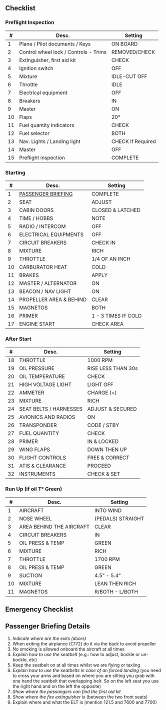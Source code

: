 

## Checklist
### Preflight Inspection

| #  | Desc.                                         | Setting         |
|----|-----------------------------------------------|-----------------|
| 1  | Plane / Pilot documents / Keys                | ON BOARD        |
| 2  | Control wheel lock / Controls - Trims         | REMOVED/CHECK   |
| 3  | Extinguisher, first aid kit                   | CHECK           |
| 4  | Ignition switch                               | OFF             |
| 5  | Mixture                                       | IDLE-CUT OFF    |
| 6  | Throttle                                      | IDLE            |
| 7  | Electrical equipment                          | OFF             |
| 8  | Breakers                                      | IN              |
| 9  | Master                                        | ON              |
| 10 | Flaps                                         | 20°             |
| 11 | Fuel quantity indicators                      | CHECK           |
| 12 | Fuel selector                                 | BOTH            |
| 13 | Nav. Lights / Landing light                   | CHECK If Required |
| 14 | Master                                        | OFF             |
| 15 | Preflight inspection                          | COMPLETE        |

### Starting

| #   | Desc.                                      | Setting            |
|-----|--------------------------------------------|--------------------|
| 1   | [PASSENGER BRIEFING](#passenger-briefing-details) | COMPLETE        |
| 2   | SEAT                                       | ADJUST             |
| 3   | CABIN DOORS                                | CLOSED & LATCHED   |
| 4   | TIME / HOBBS                               | NOTE               |
| 5   | RADIO / INTERCOM                           | OFF                |
| 6   | ELECTRICAL EQUIPMENTS                      | OFF                |
| 7   | CIRCUIT BREAKERS                           | CHECK IN           |
| 8   | MIXTURE                                   | RICH               |
| 9   | THROTTLE                                   | 1/4 OF AN INCH     |
| 10  | CARBURATOR HEAT                            | COLD               |
| 11  | BRAKES                                     | APPLY              |
| 12  | MASTER / ALTERNATOR                        | ON                 |
| 13  | BEACON / NAV LIGHT                         | ON                 |
| 14  | PROPELLER AREA & BEHIND                    | CLEAR              |
| 15  | MAGNETOS                                   | BOTH               |
| 16  | PRIMER                                     | 1 - 3 TIMES IF COLD |
| 17  | ENGINE START                               | CHECK AREA         |

### After Start

| #   | Desc.                      | Setting               |
|-----|----------------------------|-----------------------|
| 18  | THROTTLE                   | 1000 RPM              |
| 19  | OIL PRESSURE               | RISE LESS THAN 30s    |
| 20  | OIL TEMPERATURE            | CHECK                 |
| 21  | HIGH VOLTAGE LIGHT         | LIGHT OFF             |
| 22  | AMMETER                    | CHARGE (+)            |
| 23  | MIXTURE                    | RICH                  |
| 24  | SEAT BELTS / HARNESSES     | ADJUST & SECURED      |
| 25  | AVIONICS AND RADIOS        | ON                    |
| 26  | TRANSPONDER                | CODE / STBY           |
| 27  | FUEL QUANTITY              | CHECK                 |
| 28  | PRIMER                     | IN & LOCKED           |
| 29  | WING FLAPS                 | DOWN THEN UP          |
| 30  | FLIGHT CONTROLS            | FREE & CORRECT        |
| 31  | ATIS & CLEARANCE           | PROCEED               |
| 32  | INSTRUMENTS                | CHECK & SET           |

### Run Up (if oil T° Green)

| #   | Desc.                          | Setting             |
|-----|--------------------------------|---------------------|
| 1   | AIRCRAFT                       | INTO WIND           |
| 2   | NOSE WHEEL                     | (PEDALS) STRAIGHT   |
| 3   | AREA BEHIND THE AIRCRAFT       | CLEAR               |
| 4   | CIRCUIT BREAKERS               | IN                  |
| 5   | OIL PRESS & TEMP               | GREEN               |
| 6   | MIXTURE                        | RICH                |
| 7   | THROTTLE                       | 1700 RPM            |
| 8   | OIL PRESS & TEMP               | GREEN               |
| 9   | SUCTION                        | 4.5" - 5.4"         |
| 10  | MIXTURE                        | LEAN THEN RICH      |
| 11  | MAGNETOS                       | R/BOTH - L/BOTH     |

## Emergency Checklist

## Passenger Briefing Details
1. *Indicate where are the exits (doors)*
2. When exiting the airplance (C172) do it via the back to avoid propeller
3. No smoking is allowed onboard the aircraft at all times
4. *Explain how to use the seatbelt* (e.g.: how to adjust, bockle or un-bockle, etc)
5. Keep the seatbelt on at all times whilst we are flying or taxiing
6. *Explain how to use the seatbelts in case of an forced landing* (you need to cross your arms and based on where you are sitting you grab with one hand the seatbelt that overlapping belt. So on the left seat you use the right hand and on the left the opposite)
7. *Show where the passangers can find the first aid kit*
8. *Show where the fire extinguisher is* (between the two front seats)
9. Explain where and what the ELT is (mention 121.5 and 7600 and 7700)

